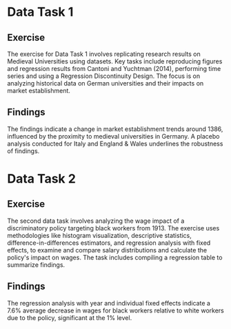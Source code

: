 # Data Task 1
## Exercise
The exercise for Data Task 1 involves replicating research results on Medieval Universities using datasets. Key tasks include reproducing figures and regression results from Cantoni and Yuchtman (2014), performing time series and using a Regression Discontinuity Design. The focus is on analyzing historical data on German universities and their impacts on market establishment.

## Findings

The findings indicate a change in market establishment trends around 1386, influenced by the proximity to medieval universities in Germany. A placebo analysis conducted for Italy and England & Wales underlines the robustness of findings.


# Data Task 2
## Exercise
The second data task involves analyzing the wage impact of a discriminatory policy targeting black workers from 1913. The exercise uses methodologies like histogram visualization, descriptive statistics, difference-in-differences estimators, and regression analysis with fixed effects, to examine and compare salary distributions and calculate the policy's impact on wages. The task includes compiling a regression table to summarize findings.

## Findings
The regression analysis with year and individual fixed effects indicate a 7.6% average decrease in wages for black workers relative to white workers due to the policy, significant at the 1% level.

